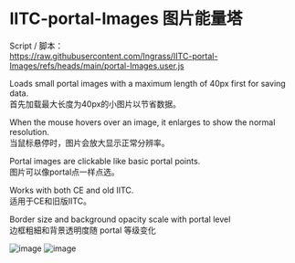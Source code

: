 # IITC-portal-Images 图片能量塔

Script / 脚本：
<br>
https://raw.githubusercontent.com/Ingrass/IITC-portal-Images/refs/heads/main/portal-Images.user.js

Loads small portal images with a maximum length of 40px first for saving data.
<br>
首先加载最大长度为40px的小图片以节省数据。

When the mouse hovers over an image, it enlarges to show the normal resolution.
<br> 
当鼠标悬停时，图片会放大显示正常分辨率。

Portal images are clickable like basic portal points.
<br> 
图片可以像portal点一样点选。

Works with both CE and old IITC.
<br> 
适用于CE和旧版IITC。

Border size and background opacity scale with portal level
<br>
边框粗細和背景透明度随 portal 等级变化

![image](https://github.com/user-attachments/assets/6ac3880e-6326-43cd-a2d5-96a5f9c805a6)
![image](https://github.com/user-attachments/assets/767c3ebc-ac97-4978-9c9a-e80abfaa91a6)
